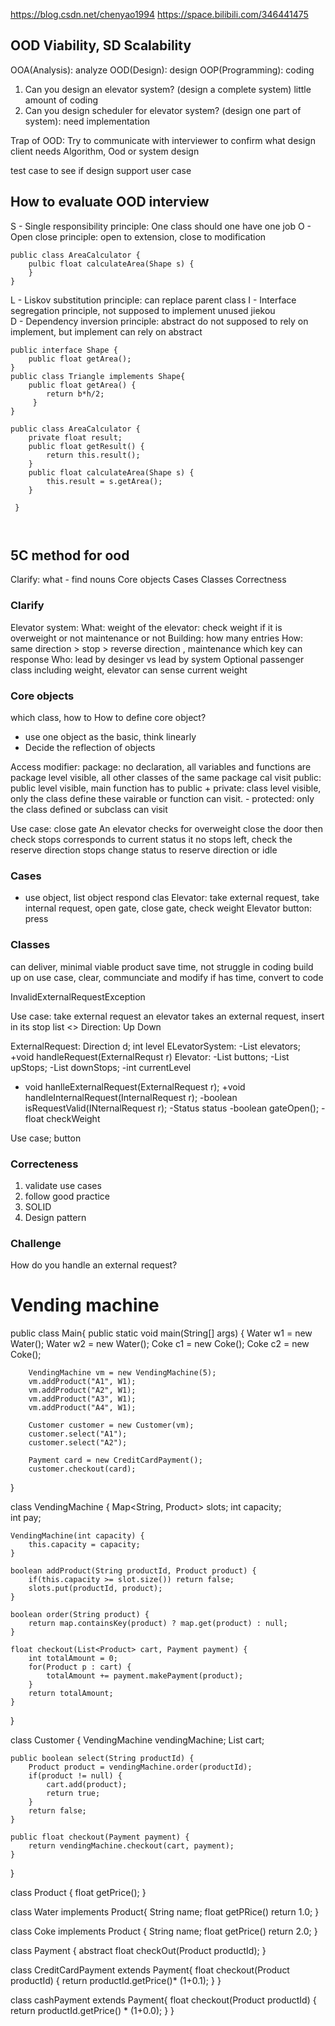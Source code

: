 https://blog.csdn.net/chenyao1994
https://space.bilibili.com/346441475

## OOD  Viability, SD Scalability 
OOA(Analysis): analyze 
OOD(Design): design
OOP(Programming): coding

1. Can you design an elevator system? (design a complete system) little amount of coding 
2. Can you design scheduler for elevator system? (design one part of system): need implementation 

Trap of OOD: 
Try to communicate with interviewer to confirm what design client needs 
Algorithm, Ood or system design 

test case to see if design support user case 

## How to evaluate OOD interview 
S - Single responsibility principle: One class should one have one job 
O - Open close principle: open to extension, close to modification 
```aidl
public class AreaCalculator {
    pulbic float calculateArea(Shape s) {
    }
}
```
L - Liskov substitution principle: can replace parent class 
I - Interface segregation principle, not supposed to implement unused jiekou  
D - Dependency inversion principle: abstract do not supposed to rely on implement, but implement can rely on abstract 
```aidl
public interface Shape {
    public float getArea();
}
public class Triangle implements Shape{ 
    public float getArea() {
        return b*h/2;
     }
}

public class AreaCalculator { 
    private float result;
    public float getResult() {
        return this.result();
    }
    public float calculateArea(Shape s) {
        this.result = s.getArea();
    }
    
 }
 


```

## 5C method for ood
Clarify: what - find nouns
Core objects 
Cases 
Classes 
Correctness 

### Clarify 
Elevator system: 
What: 
weight of the elevator: check weight if it is overweight or not 
maintenance or not 
Building: how many entries 
How: 
same direction > stop > reverse direction , maintenance 
which key can response 
Who: 
lead by desinger vs lead by system 
Optional
passenger class including weight, elevator can sense current weight 
### Core objects 
which class,  how to 
How to define core object? 
- use one object as the basic, think linearly 
- Decide the reflection of objects 

Access modifier: 
package: no declaration, all variables and functions are package level visible, all other classes of the same package cal visit 
public: public level visible, main function has to public  + 
private: class level visible, only the class define these vairable or function can visit. - 
protected: only the class defined or subclass can visit 

Use case: close gate
An elevator
checks for overweight
close the door
then check stops corresponds to current status 
it no stops left, check the reserve direction stops 
change status to reserve direction or idle 

### Cases 
- use object, list object respond clas 
Elevator: take external request, take internal request, open gate, close gate, check weight 
Elevator button: press

### Classes 
can deliver, minimal viable product 
save time, not struggle in coding 
build up on use case, clear, communciate and modify 
if has time, convert to code 

InvalidExternalRequestException 

Use case: take external request 
an elevator takes an external request, insert in its stop list 
<<enumeration>> Direction: 
Up
Down

ExternalRequest: Direction d; int level 
ELevatorSystem: -List<Elevator> elevators; +void handleRequest(ExternalRequst r)
Elevator: -List<ElevatorButton> buttons; -List<Integerm> upStops; -List<Integer> downStops; -int currentLevel
+ void hanlleExternalRequest(ExternalRequest r); +void handleInternalRequest(InternalRequest r); -boolean isRequestValid(INternalRequest r); -Status status 
-boolean gateOpen(); -float checkWeight 

Use case; button 


### Correcteness

1. validate use cases 
2. follow good practice 
3. SOLID
4. Design pattern 

### Challenge 
How do you handle an external request? 

# Vending machine 
public class Main{ 
    public static void main(String[] args) {
        Water w1 = new Water();
        Water w2 = new Water();
        Coke c1 = new Coke();
        Coke c2 = new Coke();

        VendingMachine vm = new VendingMachine(5);
        vm.addProduct("A1", W1);
        vm.addProduct("A2", W1);
        vm.addProduct("A3", W1);
        vm.addProduct("A4", W1);

        Customer customer = new Customer(vm);
        customer.select("A1");
        customer.select("A2");
        
        Payment card = new CreditCardPayment();
        customer.checkout(card);
}

class VendingMachine {
    Map<String, Product> slots;
    int capacity;  
    int pay;

    VendingMachine(int capacity) {
        this.capacity = capacity;
    }
    
    boolean addProduct(String productId, Product product) {
        if(this.capacity >= slot.size()) return false;
        slots.put(productId, product);
    }

    boolean order(String product) {
        return map.containsKey(product) ? map.get(product) : null;  
    }

    float checkout(List<Product> cart, Payment payment) {
        int totalAmount = 0;
        for(Product p : cart) {
            totalAmount += payment.makePayment(product);
        }
        return totalAmount;
    }
}

class Customer {
    VendingMachine vendingMachine;
    List<Product> cart;

    public boolean select(String productId) {
        Product product = vendingMachine.order(productId);
        if(product != null) {
            cart.add(product);
            return true;
        }
        return false;
    }

    public float checkout(Payment payment) {
        return vendingMachine.checkout(cart, payment);
    }
}

class Product {
    float getPrice();
}

class Water implements Product{ 
    String name;
    float getPRice() return 1.0;
}

class Coke implements Product {
    String name;
    float getPrice() return 2.0;
}

class Payment {
    abstract float checkOut(Product productId);
}

class CreditCardPayment extends Payment{
    float checkout(Product productId) {
        return productId.getPrice()* (1+0.1);
    }
}

class cashPayment extends Payment{
    float checkout(Product productId) {
        return productId.getPrice() * (1+0.0);
    }
}


